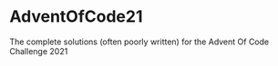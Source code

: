 # AdventOfCode21
The complete solutions (often poorly written) for the Advent Of Code Challenge 2021
